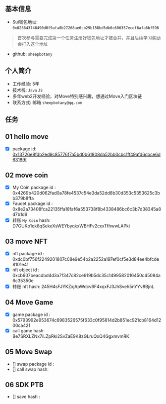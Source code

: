 ## 基本信息
- Sui钱包地址: `0x023643748490d0f9afa0b27268ae6cb29b158bd5db6c606357ecef6afa6bf598`
> 首次参与需要完成第一个任务注册好钱包地址才被合并，并且后续学习奖励会打入这个地址
- github: `sheepbotany`

## 个人简介
- 工作经验: 5年
- 技术栈: `Java` `JS`
- 多年web2开发经验，对Move特别感兴趣，想通过Move入门区块链
- 联系方式: 邮箱 `sheepbotany@qq.com`

## 任务

##   01 hello move  
- [x] package id: [0x13726e8fdb2ed9c85776f7a5bd0b61808da52bb0cbc1ff49afd6cbce6d63189f](https://testnet.suivision.xyz/package/0x13726e8fdb2ed9c85776f7a5bd0b61808da52bb0cbc1ff49afd6cbce6d63189f?tab=Code)

##   02 move coin
- [x] My Coin package id : 0x4269b420d062fad0a78fe4537c54e3da52dd8b30d353c5353625c3bb379b8ffa
- [x] Faucet package id : 0x8e2a73408fca22135ffa18faf6a553738f8b4338486bc6c3b7d38345a8d7b1d9
- [x] 转账 `My Coin` hash: D7GUKp1qk8qSekeXsWEYbyqkxWBHFv2cxxTfhwwLAPki

##   03 move NFT
- [x] nft package id : 0xdc0bf756f2249201807c08e9e54b2a2252a197ef0cf5e3d84ee4bfcde8101e41
- [x] nft object id : 0xcb607beacdbd4d3a7f347c82ce919b5dc35c1499582016450c45084a6c35350e
- [x] 转账 nft  hash: 245H4sFJYKZxjApWdcv6F4xqxFJ3JhSveh5nYYv8BjnL

##   04 Move Game
- [x] game package id : 0x5793992e953674c6983526575f633c0f95814d2b851ec921cb8164d1200ca421
- [x] call game hash: Be7SRXLZNx7iLZpRki2SvZaE9K8zGLruQxQ4GgxmvmRK

##   05 Move Swap
- [] swap package id :
- [] call swap hash:

##   06 SDK PTB
- [] save hash :
